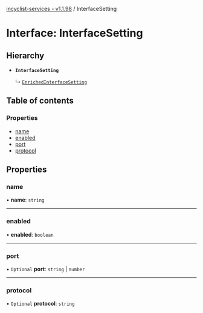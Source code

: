 [incyclist-services - v1.1.98](../README.md) / InterfaceSetting

# Interface: InterfaceSetting

## Hierarchy

- **`InterfaceSetting`**

  ↳ [`EnrichedInterfaceSetting`](EnrichedInterfaceSetting.md)

## Table of contents

### Properties

- [name](InterfaceSetting.md#name)
- [enabled](InterfaceSetting.md#enabled)
- [port](InterfaceSetting.md#port)
- [protocol](InterfaceSetting.md#protocol)

## Properties

### name

• **name**: `string`

___

### enabled

• **enabled**: `boolean`

___

### port

• `Optional` **port**: `string` \| `number`

___

### protocol

• `Optional` **protocol**: `string`
